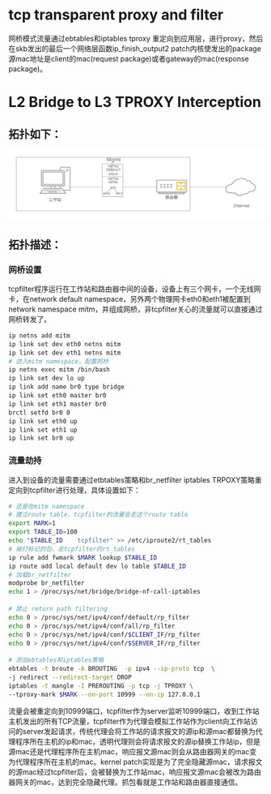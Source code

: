 # tcp transparent proxy and filter
网桥模式流量通过ebtables和iptables tproxy 重定向到应用层，进行proxy，然后在skb发出的最后一个网络层函数ip_finish_output2 patch内核使发出的package源mac地址是client的mac(request package)或者gateway的mac(response package)。
# L2 Bridge to L3 TPROXY Interception
## 拓扑如下：
![image](https://raw.githubusercontent.com/imatespl/tcp-transparent-proxy/master/transparent-proxy.svg)
## 拓扑描述：
### 网桥设置
tcpfilter程序运行在工作站和路由器中间的设备，设备上有三个网卡，一个无线网卡，在network default namespace，另外两个物理网卡eth0和eth1被配置到network namespace mitm，并组成网桥，非tcpfilter关心的流量就可以直接通过网桥转发了。<br>
```bash
ip netns add mitm
ip link set dev eth0 netns mitm
ip link set dev eth1 netns mitm
# 进入mitm namespace，配置网桥
ip netns exec mitm /bin/bash
ip link set dev lo up
ip link add name br0 type bridge
ip link set eth0 master br0
ip link set eth1 master br0
brctl setfd br0 0
ip link set eth0 up
ip link set eth1 up
ip link set br0 up
```
### 流量劫持
进入到设备的流量需要通过etbtables策略和br_netfilter iptables TRPOXY策略重定向到tcpfilter进行处理，具体设置如下：
```bash
# 还是在mitm namespace
# 建立route table，tcpfilter的流量会走这个route table
export MARK=1
export TABLE_ID=100
echo "$TABLE_ID    tcpfilter" >> /etc/iproute2/rt_tables
# 被打标记的包，走tcpfilter的rt_tables
ip rule add fwmark $MARK lookup $TABLE_ID
ip route add local default dev lo table $TABLE_ID
# 加载br_netfilter
modprobe br_netfilter
echo 1 > /proc/sys/net/bridge/bridge-nf-call-iptables

# 禁止 return path filtering
echo 0 > /proc/sys/net/ipv4/conf/default/rp_filter
echo 0 > /proc/sys/net/ipv4/conf/all/rp_filter
echo 0 > /proc/sys/net/ipv4/conf/$CLIENT_IF/rp_filter
echo 0 > /proc/sys/net/ipv4/conf/$SERVER_IF/rp_filter

# 添加ebtables和iptables策略
ebtables -t broute -A BROUTING  -p ipv4 --ip-proto tcp  \
-j redirect --redirect-target DROP
iptables -t mangle -I PREROUTING -p tcp -j TPROXY \
--tproxy-mark $MARK --on-port 10999 --on-ip 127.0.0.1
```
流量会被重定向到10999端口，tcpfilter作为server监听10999端口，收到工作站主机发出的所有TCP流量，tcpfilter作为代理会模拟工作站作为client向工作站访问的server发起请求，传统代理会将工作站的请求报文的源ip和源mac都替换为代理程序所在主机的ip和mac，透明代理则会将请求报文的源ip替换工作站ip，但是源mac还是代理程序所在主机mac，响应报文源mac则会从路由器网关的mac变为代理程序所在主机的mac。kernel patch实现是为了完全隐藏源mac，请求报文的源mac经过tcpfilter后，会被替换为工作站mac，响应报文源mac会被改为路由器网关的mac，达到完全隐藏代理。抓包看就是工作站和路由器直接通信。

